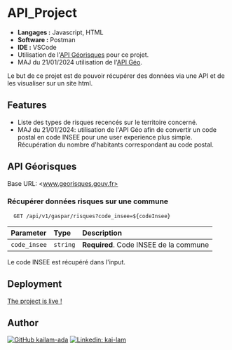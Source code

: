 # API_Project

- **Langages :** Javascript, HTML
- **Software :** Postman
- **IDE :** VSCode
- Utilisation de l'[API Géorisques](https://api.gouv.fr/documentation/api-georisques) pour ce projet.
- MAJ du 21/01/2024 utilisation de l'[API Géo](https://api.gouv.fr/documentation/api-geo).

Le but de ce projet est de pouvoir récupérer des données via une API et de les visualiser sur un site html.

## Features

- Liste des types de risques recencés sur le territoire concerné.
- MAJ du 21/01/2024: utilisation de l'API Géo afin de convertir un code postal en code INSEE pour une user experience plus simple.
Récupération du nombre d'habitants correspondant au code postal.

## API Géorisques

Base URL: <www.georisques.gouv.fr>

### Récupérer données risques sur une commune

```http
  GET /api/v1/gaspar/risques?code_insee=${codeInsee}
```

| Parameter    | Type     | Description                            |
| :----------- | :------- | :------------------------------------- |
| `code_insee` | `string` | **Required**. Code INSEE de la commune |

Le code INSEE est récupéré dans l'input.

## Deployment

[The project is live !](https://kailam-ada.github.io/API_Project/)

## Author

[![GitHub kailam-ada](https://img.shields.io/github/followers/kailam-ada)](https://github.com/kailam-ada)
[![Linkedin: kai-lam](https://img.shields.io/badge/-kailam-blue?style=flat-square&logo=Linkedin&logoColor=white&link=https://www.linkedin.com/in/kai-lam)](https://linkedin.com/in/kai-lam)